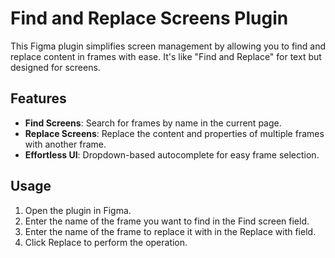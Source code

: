 # Find and Replace Screens Plugin

This Figma plugin simplifies screen management by allowing you to find and replace content in frames with ease. It's like "Find and Replace" for text but designed for screens.

## Features

- **Find Screens**: Search for frames by name in the current page.
- **Replace Screens**: Replace the content and properties of multiple frames with another frame.
- **Effortless UI**: Dropdown-based autocomplete for easy frame selection.

## Usage
1. Open the plugin in Figma.
2. Enter the name of the frame you want to find in the Find screen field.
3. Enter the name of the frame to replace it with in the Replace with field.
4. Click Replace to perform the operation.
